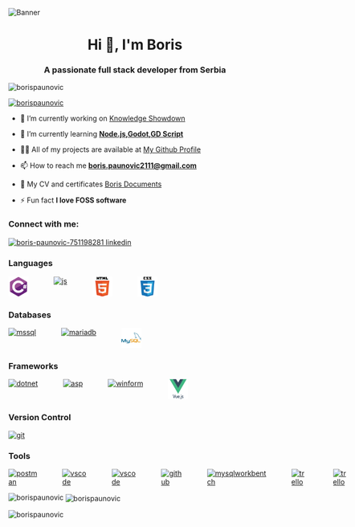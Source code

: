 
![Banner](https://github.com/BorisPaunovic/BorisPaunovic/assets/119711363/586d2366-beb8-4af6-8931-1b42a4f8dbf2)

<h1 align="center">Hi 👋, I'm Boris</h1>
<h3 align="center">A passionate full stack developer from Serbia</h3>

<p align="left"> <img src="https://komarev.com/ghpvc/?username=borispaunovic&label=Profile%20views&color=0e75b6&style=flat" alt="borispaunovic" /> </p>

<p align="left"> <a href="https://github.com/ryo-ma/github-profile-trophy"><img src="https://github-profile-trophy.vercel.app/?username=borispaunovic" alt="borispaunovic" /></a> </p>

- 🔭 I’m currently working on [Knowledge Showdown](https://github.com/BorisPaunovic/Kowledge-Showdown-Web-App)

- 🌱 I’m currently learning **[Node.js](https://nodejs.org/en),[Godot](https://godotengine.org/),[GD Script](https://kidscancode.org/godot_recipes/3.x/)**

- 👨‍💻 All of my projects are available at [My Github Profile](https://github.com/BorisPaunovic)

- 📫 How to reach me **boris.paunovic2111@gmail.com**

- 📄 My CV and certificates  [Boris Documents]([https://drive.google.com/file/d/1L4SiX4jri35RbRldhCuQD4xBDexsRPPX/view?usp=sharing](https://drive.google.com/drive/folders/1PBG-ULuEDeYaPDJFTd1Ml20LSE4RznAk?usp=sharing))

- ⚡ Fun fact **I love FOSS software**

<h3 align="left">Connect with me:</h3>
<p align="left">
<a href="https://linkedin.com/in/boris-paunovic-751198281" target="blank"><img align="center" src="https://raw.githubusercontent.com/rahuldkjain/github-profile-readme-generator/master/src/images/icons/Social/linked-in-alt.svg" alt="boris-paunovic-751198281 linkedin" height="30" width="40" /></a>
</p>
<div>
  <h3>Languages</h3>
  <div style="display: flex; gap: 50px;">
    <a href="https://www.w3schools.com/cs/" target="_blank" rel="noreferrer">
      <img src="https://raw.githubusercontent.com/devicons/devicon/master/icons/csharp/csharp-original.svg" alt="csharp" width="40" height="40"/>
    </a>
    <a href="https://www.w3schools.com/js/" target="_blank" rel="noreferrer">
      <img src="https://user-images.githubusercontent.com/25181517/117447155-6a868a00-af3d-11eb-9cfe-245df15c9f3f.png" alt="js" width="40" height="40"/>
    </a>
    <a href="https://www.w3.org/html/" target="_blank" rel="noreferrer">
      <img src="https://raw.githubusercontent.com/devicons/devicon/master/icons/html5/html5-original-wordmark.svg" alt="html5" width="40" height="40"/>
    </a>
    <a href="https://www.w3schools.com/css/" target="_blank" rel="noreferrer">
      <img src="https://raw.githubusercontent.com/devicons/devicon/master/icons/css3/css3-original-wordmark.svg" alt="css3" width="40" height="40"/>
    </a>
  </div>

  <h3>Databases</h3>
  <div style="display: flex; gap: 50px;">
    <a href="https://www.microsoft.com/en-us/sql-server" target="_blank" rel="noreferrer">
      <img src="https://github.com/marwin1991/profile-technology-icons/assets/19180175/3b371807-db7c-45b4-8720-c0cfc901680a" alt="mssql" width="40" height="40"/>
    </a>
    <a href="https://mariadb.org/" target="_blank" rel="noreferrer">
      <img src="https://github.com/marwin1991/profile-technology-icons/assets/136815194/3c698a4f-84e4-4849-a900-476b14311634" alt="mariadb" width="40" height="40"/>
    </a>
    <a href="https://www.mysql.com/" target="_blank" rel="noreferrer">
      <img src="https://raw.githubusercontent.com/devicons/devicon/master/icons/mysql/mysql-original-wordmark.svg" alt="mysql" width="40" height="40"/>
    </a>
  </div>

  <h3>Frameworks</h3>
  <div style="display: flex; gap: 50px;">
    <a href="https://dotnet.microsoft.com/" target="_blank" rel="noreferrer">
      <img src="https://upload.wikimedia.org/wikipedia/commons/thumb/7/7d/Microsoft_.NET_logo.svg/220px-Microsoft_.NET_logo.svg.png" alt="dotnet" width="40" height="40"/>
    </a>
    <a href="https://dotnet.microsoft.com/en-us/apps/aspnet" target="_blank" rel="noreferrer">
      <img src="https://github.com/BorisPaunovic/BorisPaunovic/assets/119711363/2ec25c92-0801-445f-bdee-ccc8cbbfa058" alt="asp" width="40" height="40"/>
    </a>
    <a href="https://learn.microsoft.com/en-us/dotnet/desktop/winforms/overview/?view=netdesktop-8.0" target="_blank" rel="noreferrer">
      <img src="https://github.com/BorisPaunovic/BorisPaunovic/assets/119711363/4822fcfb-1f21-422f-a52c-e7b5cc1a5aa7" alt="winform" width="40" height="40"/>
    </a>
    <a href="https://vuejs.org/" target="_blank" rel="noreferrer">
      <img src="https://raw.githubusercontent.com/devicons/devicon/master/icons/vuejs/vuejs-original-wordmark.svg" alt="vuejs" width="40" height="40"/>
    </a>
  </div>

  <h3>Version Control</h3>
  <div style="display: flex; gap: 50px;">
    <a href="https://git-scm.com/" target="_blank" rel="noreferrer">
      <img src="https://www.vectorlogo.zone/logos/git-scm/git-scm-icon.svg" alt="git" width="40" height="40"/>
    </a>
  </div>

  <h3>Tools</h3>
  <div style="display: flex; gap: 50px;">
    <a href="https://postman.com" target="_blank" rel="noreferrer">
      <img src="https://www.vectorlogo.zone/logos/getpostman/getpostman-icon.svg" alt="postman" width="40" height="40"/>
    </a>
    <a href="https://code.visualstudio.com/" target="_blank" rel="noreferrer">
      <img src="https://upload.wikimedia.org/wikipedia/commons/thumb/9/9a/Visual_Studio_Code_1.35_icon.svg/75px-Visual_Studio_Code_1.35_icon.svg.png" alt="vscode" width="40" height="40"/>
    </a>
    <a href="https://visualstudio.microsoft.com/" target="_blank" rel="noreferrer">
      <img src="https://upload.wikimedia.org/wikipedia/commons/thumb/2/2c/Visual_Studio_Icon_2022.svg/150px-Visual_Studio_Icon_2022.svg.png" alt="vscode" width="40" height="40"/>
    </a>
    <a href="https://github.com/" target="_blank" rel="noreferrer">
      <img src="https://user-images.githubusercontent.com/25181517/192108374-8da61ba1-99ec-41d7-80b8-fb2f7c0a4948.png" alt="github" width="40" height="40"/>
    </a>
    <a href="https://www.mysql.com/products/workbench/" target="_blank" rel="noreferrer">
      <img src="https://cdn.icon-icons.com/icons2/1381/PNG/512/mysqlworkbench_93532.png" alt="mysqlworkbentch" width="40" height="40"/>
    </a>
    <a href="https://trello.com/" target="_blank" rel="noreferrer">
      <img src="https://user-images.githubusercontent.com/13432607/29981988-82cec158-8f58-11e7-9f26-473079c2a9b1.png" alt="trello" width="40" height="40"/>
    </a>
    <a href="https://learn.microsoft.com/en-us/sql/ssms/sql-server-management-studio-ssms?view=sql-server-ver16" target="_blank" rel="noreferrer">
      <img src="https://encrypted-tbn0.gstatic.com/images?q=tbn:ANd9GcSaV3zW9PxfAiVweb7WUm5HJBBBakUV4uO5BT4fOOnviQ&s" alt="trello" width="40" height="40"/>
    </a>
  </div>
</div>


<p><img align="left" src="https://github-readme-stats.vercel.app/api/top-langs?username=borispaunovic&show_icons=true&locale=en&layout=compact" alt="borispaunovic" /></p>

<p>&nbsp;<img align="center" src="https://github-readme-stats.vercel.app/api?username=borispaunovic&show_icons=true&locale=en" alt="borispaunovic" /></p>

<p><img align="center" src="https://github-readme-streak-stats.herokuapp.com/?user=borispaunovic&" alt="borispaunovic" /></p>

